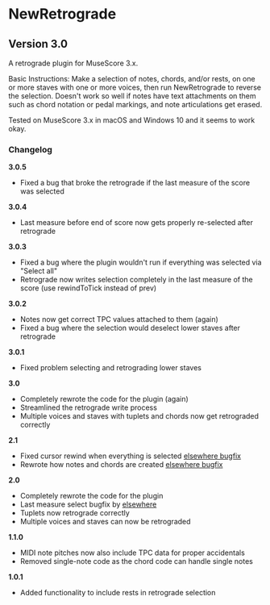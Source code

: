 # NewRetrograde

## Version 3.0

A retrograde plugin for MuseScore 3.x.

Basic Instructions:
Make a selection of notes, chords, and/or rests, on one or more staves with one or more voices, then run NewRetrograde to reverse the selection. Doesn't work so well if notes have text attachments on them such as chord notation or pedal markings, and note articulations get erased.

Tested on MuseScore 3.x in macOS and Windows 10 and it seems to work okay.

### Changelog

**3.0.5**

- Fixed a bug that broke the retrograde if the last measure of the score was selected

**3.0.4**

- Last measure before end of score now gets properly re-selected after retrograde

**3.0.3**

- Fixed a bug where the plugin wouldn't run if everything was selected via "Select all"
- Retrograde now writes selection completely in the last measure of the score (use rewindToTick instead of prev)

**3.0.2**

- Notes now get correct TPC values attached to them (again)
- Fixed a bug where the selection would deselect lower staves after retrograde

**3.0.1**

- Fixed problem selecting and retrograding lower staves

**3.0**

- Completely rewrote the code for the plugin (again)
- Streamlined the retrograde write process
- Multiple voices and staves with tuplets and chords now get retrograded correctly

**2.1**

- Fixed cursor rewind when everything is selected [elsewhere bugfix](https://musescore.org/en/node/333755#comment-1189340)
- Rewrote how notes and chords are created [elsewhere bugfix](https://musescore.org/en/node/333755#comment-1189404)

**2.0**

- Completely rewrote the code for the plugin
- Last measure select bugfix by [elsewhere](https://musescore.org/en/node/333755#comment-1152666)
- Tuplets now retrograde correctly
- Multiple voices and staves can now be retrograded

**1.1.0**

- MIDI note pitches now also include TPC data for proper accidentals
- Removed single-note code as the chord code can handle single notes

**1.0.1**

- Added functionality to include rests in retrograde selection

